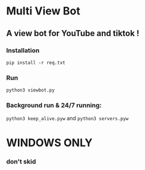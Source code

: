 # Multi View Bot

## A view bot for YouTube and tiktok !

### Installation

`pip install -r req.txt`

### Run 

`python3 viewbot.py`

### Background run & 24/7 running:

`python3 keep_alive.pyw`
and
`python3 servers.pyw`

# WINDOWS ONLY

### don't skid 


